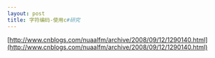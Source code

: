```yaml
---
layout: post
title: 字符编码-使用c#研究
---
```

[http://www.cnblogs.com/nuaalfm/archive/2008/09/12/1290140.html](http://www.cnblogs.com/nuaalfm/archive/2008/09/12/1290140.html)